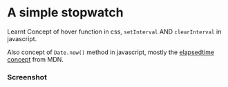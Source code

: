 # A simple stopwatch

Learnt Concept of hover function in css, `setInterval` AND `clearInterval` in javascript.

Also concept of `Date.now()` method in javascript, mostly the [elapsedtime concept](https://developer.mozilla.org/en-US/docs/Web/JavaScript/Reference/Global_Objects/Date/now#measuring_time_elapsed) from MDN.

### Screenshot